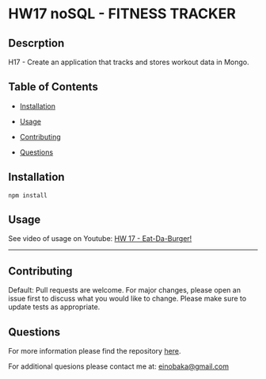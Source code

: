 # HW17 noSQL - FITNESS TRACKER

## Descrption 

H17 - Create an application that tracks and stores workout data in Mongo.

## Table of Contents

* [Installation](#installation)

* [Usage](#usage)

* [Contributing](#contributing)

* [Questions](#questions)

## Installation 

```
npm install
```

## Usage

See video of usage on Youtube: [HW 17 - Eat-Da-Burger!](https://youtu.be/d_ePFZuuvzc)

---

## Contributing

Default: Pull requests are welcome. For major changes, please open an issue first to discuss what you would like to change. Please make sure to update tests as appropriate.

## Questions

For more information please find the repository [here](https://github.com/einobaka/).

For additional quesions please contact me at: einobaka@gmail.com

